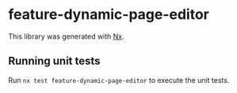 # feature-dynamic-page-editor

This library was generated with [Nx](https://nx.dev).

## Running unit tests

Run `nx test feature-dynamic-page-editor` to execute the unit tests.
